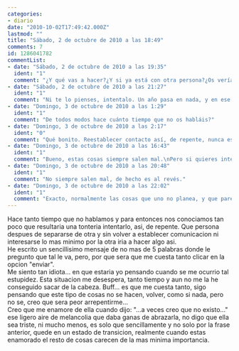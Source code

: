```yaml
---
categories:
- diario
date: "2010-10-02T17:49:42.000Z"
lastmod: ""
title: "Sábado, 2 de octubre de 2010 a las 18:49"
comments: 7
id: 1286041782
commentList:
- date: "Sábado, 2 de octubre de 2010 a las 19:35"
  ident: "1"
  comment: "¿Y qué vas a hacer?¿Y si ya está con otra persona?¿Os veríais a menudo? Esas cosas hay que tenerlas en cuenta."
- date: "Sábado, 2 de octubre de 2010 a las 21:27"
  ident: "1"
  comment: "Ni te lo pienses, intentalo. Un año pasa en nada, y en ese tiempo ya ni te acordaras.\nLucha por la felicidad, y nunca pongas barreras ante ella"
- date: "Domingo, 3 de octubre de 2010 a las 1:29"
  ident: "1"
  comment: "De todos modos hace cuánto tiempo que no os habláis?"
- date: "Domingo, 3 de octubre de 2010 a las 2:17"
  ident: "0"
  comment: "Qué bonito. Reestablecer contacto así, de repente, nunca es malo, ni es raro. Suele dar buenos resultados :)"
- date: "Domingo, 3 de octubre de 2010 a las 16:43"
  ident: "1"
  comment: "Bueno, estas cosas siempre salen mal.\nPero si quieres intentalo, quien no arriesga no gana."
- date: "Domingo, 3 de octubre de 2010 a las 20:48"
  ident: "1"
  comment: "No siempre salen mal, de hecho es al revés."
- date: "Domingo, 3 de octubre de 2010 a las 22:02"
  ident: "1"
  comment: "Exacto, normalmente las cosas que uno no planea, y que parece que son una locura, son las unicas que funcionan de verdad"
---
```


Hace tanto tiempo que no hablamos y para entonces nos conociamos tan poco que resultaria una tonteria intentarlo, asi, de repente. Que persona despues de separarse de otra y sin volver a establecer comunicacion ni interesarse lo mas minimo por la otra iria a hacer algo asi.  
He escrito un sencillisimo mensaje de no mas de 5 palabras donde le pregunto que tal le va, pero, por que sera que me cuesta tanto clicar en la opcion "enviar".   
Me siento tan idiota... en que estaria yo pensando cuando se me ocurrio tal estupidez. Esta situacion me desespera, tanto tiempo y aun no me la he conseguido sacar de la cabeza. Buff... es que me cuesta tanto, sigo pensando que este tipo de cosas no se hacen, volver, como si nada, pero no se, creo que sera peor arrepentirme...  
Creo que me enamore de ella cuando dijo: "...a veces creo que no existo..." ese ligero aire de melancolia que daba ganas de abrazarla, no digo que ella sea triste, ni mucho menos, es solo que sencillamente y no solo por la frase anterior, quede en un estado de transicion, realmente cuando estas enamorado el resto de cosas carecen de la mas minima importancia.